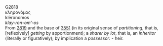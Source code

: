 <body>
  <p>G2818<br>  κληρονόμος  <br> klēronomos  <br><i>klay-ron-om‘-os </i><br>From <a href="g2819.htm">2819</a> and the base of <a href="g3551.htm">3551</a> (in its original sense of <i>partitioning</i>, that is, [reflexively] <i>getting</i> by apportionment); a <i>sharer</i> <i>by</i> <i>lot</i>, that is, an <i>inheritor</i> (literally or figuratively); by implication a <i>possessor:</i> - heir.<br></p>
 </body>